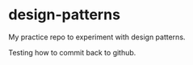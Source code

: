 design-patterns
===============

My practice repo to experiment with design patterns.

Testing how to commit back to github.